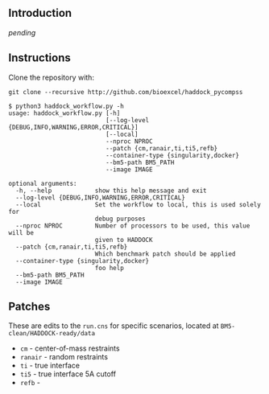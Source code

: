 ## Introduction

_pending_

## Instructions

Clone the repository with:

`git clone --recursive http://github.com/bioexcel/haddock_pycompss`

    $ python3 haddock_workflow.py -h
    usage: haddock_workflow.py [-h]
                               [--log-level {DEBUG,INFO,WARNING,ERROR,CRITICAL}]
                               [--local] 
                               --nproc NPROC 
                               --patch {cm,ranair,ti,ti5,refb} 
                               --container-type {singularity,docker} 
                               --bm5-path BM5_PATH 
                               --image IMAGE

    optional arguments:
      -h, --help            show this help message and exit
      --log-level {DEBUG,INFO,WARNING,ERROR,CRITICAL}
      --local               Set the workflow to local, this is used solely for
                            debug purposes
      --nproc NPROC         Number of processors to be used, this value will be
                            given to HADDOCK
      --patch {cm,ranair,ti,ti5,refb}
                            Which benchmark patch should be applied
      --container-type {singularity,docker}
                            foo help
      --bm5-path BM5_PATH
      --image IMAGE

## Patches

These are edits to the `run.cns` for specific scenarios, located at `BM5-clean/HADDOCK-ready/data`

-   `cm` - center-of-mass restraints 
-   `ranair` - random restraints
-   `ti` - true interface
-   `ti5` - true interface 5A cutoff
-   `refb` -
